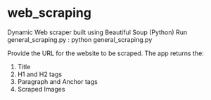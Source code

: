 # web_scraping
Dynamic Web scraper built using Beautiful Soup (Python) 
Run general_scraping.py : python general_scraping.py

Provide the URL for the website to be scraped.
The app returns the:
1. Title 
2. H1 and H2 tags
3. Paragraph and Anchor tags
4. Scraped Images
